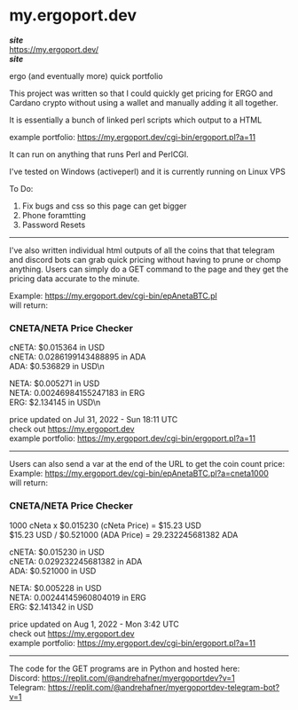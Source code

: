 # my.ergoport.dev
  
***site***  
https://my.ergoport.dev/  
***site***  

ergo (and eventually more) quick portfolio  

This project was written so that I could quickly get pricing for ERGO and Cardano crypto without using a wallet and manually adding it all together.  

It is essentially a bunch of linked perl scripts which output to a HTML  

example portfolio: https://my.ergoport.dev/cgi-bin/ergoport.pl?a=11  

It can run on anything that runs Perl and PerlCGI.  

I've tested on Windows (activeperl) and it is currently running on Linux VPS

To Do:
1. Fix bugs and css so this page can get bigger
2. Phone foramtting
3. Password Resets

_______________________  

I've also written individual html outputs of all the coins that that telegram and discord bots can grab quick pricing without having to prune or chomp anything. Users can simply do a GET command to the page and they get the pricing data accurate to the minute.  
  
Example: https://my.ergoport.dev/cgi-bin/epAnetaBTC.pl  
will return:  
### CNETA/NETA Price Checker ###  
  
cNETA: $0.015364 in USD  
cNETA: 0.0286199143488895 in ADA  
  ADA: $0.536829 in USD\n  

 NETA: $0.005271 in USD  
 NETA: 0.00246984155247183 in ERG  
  ERG: $2.134145 in USD\n  

price updated on Jul 31, 2022 - Sun 18:11 UTC  
check out https://my.ergoport.dev  
example portfolio: https://my.ergoport.dev/cgi-bin/ergoport.pl?a=11  

  
  
_______________________  
  
Users can also send a var at the end of the URL to get the coin count price:  
Example: https://my.ergoport.dev/cgi-bin/epAnetaBTC.pl?a=cneta1000  
will return:  

### CNETA/NETA Price Checker ###  
  
1000 cNeta x $0.015230 (cNeta Price) = $15.23 USD   
$15.23 USD / $0.521000 (ADA Price) = 29.232245681382 ADA  

cNETA: $0.015230 in USD  
cNETA: 0.029232245681382 in ADA  
  ADA: $0.521000 in USD  

 NETA: $0.005228 in USD  
 NETA: 0.00244145960804019 in ERG  
  ERG: $2.141342 in USD  

price updated on Aug 1, 2022 - Mon 3:42 UTC  
check out https://my.ergoport.dev  
example portfolio: https://my.ergoport.dev/cgi-bin/ergoport.pl?a=11  

  
  
_______________________  
  
The code for the GET programs are in Python and hosted here:  
Discord: https://replit.com/@andrehafner/myergoportdev?v=1  
Telegram: https://replit.com/@andrehafner/myergoportdev-telegram-bot?v=1  



